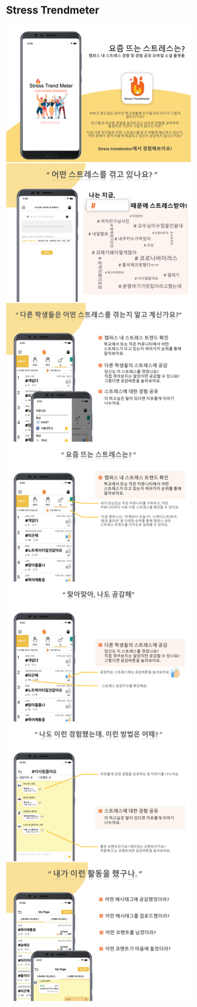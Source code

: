 # Stress Trendmeter <br>

![ex 1](./img/1.png) <br>
![ex 2](./img/2.png) <br>
![ex 3](./img/3.png) <br>
![ex 4](./img/4.png) <br>
![ex 5](./img/5.png) <br>
![ex 6](./img/6.png) <br>
![ex 7](./img/7.png) <br>
